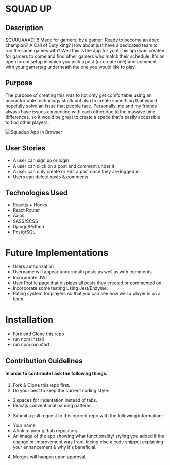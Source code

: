 # SQUAD UP

## Description

SQUUUAAAD!!!! Made for gamers, by a gamer! Ready to become an apex champion? A Call of Duty king? How about just have a dedicated team to run the same games with? Well this is the app for you! This app was created for gamers to come and find other gamers who match their schedule. It's an open forum setup in which you pick a post (or create one) and comment with your gamertag underneath the one you would like to play.

## Purpose
The purpose of creating this was to not only get comfortable using an uncomfortable technology stack but also to create something that would hopefully solve an issue that people face. Personally, me and my friends always have issues connecting with each other due to the massive time differences, so it would be great to create a space that's easily accessible to find other players. 

![Squadup  App in Browser](https://i.imgur.com/tJBSQpn.png)

## User Stories

- A user can sign up or login.
- A user can click on a post and comment under it.
- A user can only create or edit a post once they are logged in.
- Users can delete posts & comments.

## Technologies Used

- Reactjs + Hooks
- React Router
- Axios
- SASS/SCSS
- Django/Python
- PostgrSQL

# Future Implementations

- Users authorization
- Username will appear underneath posts as well as with comments.
- Incorporate JWT
- User Profile page that displays all posts they created or commented on.
- Incorporate some testing using Jest/Enzyme.
- Rating system for players so that you can see how well a player is on a team.

# Installation

- Fork and Clone this repo
- run npm install
- run npm run start

## Contribution Guidelines

#### In order to contribute I ask the following things:

1. Fork & Clone this repo first.
2. Do your best to keep the current coding style:

- 2 spaces for indentation instead of tabs.
- Reactjs conventional naming patterns.

3. Submit a pull request to this current repo with the following information:

- Your name
- A link to your github repository
- An image of the app showing what functionality/ styling you added if the change or improvement was front-facing else a code snippet explaining your enhancement & why it's beneficial.

4. Merges will happen upon approval.
